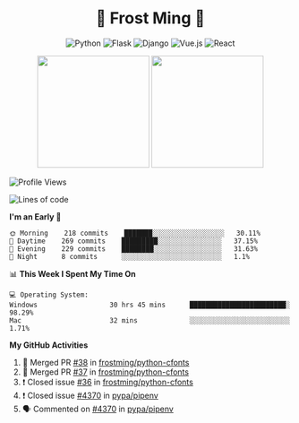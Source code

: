 <h1 align="center">🦄 Frost Ming 🐍</h1>

<div align="center">

![Python](https://img.shields.io/badge/-Python-%233776ab?logo=python&style=for-the-badge&logoColor=white)
![Flask](https://img.shields.io/badge/-Flask-%23eeeeee?logo=flask&style=for-the-badge&logoColor=black)
![Django](https://img.shields.io/badge/-Django-%23092E20?logo=django&style=for-the-badge&logoColor=white)
![Vue.js](https://img.shields.io/badge/-Vue.js-%234fc08d?logo=vue.js&style=for-the-badge&logoColor=white)
![React](https://img.shields.io/badge/-React-%2357d8fb?logo=react&style=for-the-badge&logoColor=white)

</div>

<p align="center">
  <img height="200" src="https://github-readme-stats.vercel.app/api?username=frostming&show_icons=true&theme=dracula&include_all_commits=true" />
  <img height="200" src="https://github-readme-stats.vercel.app/api/top-langs/?username=frostming&theme=dracula&show_icons=true" />
</p>

<!--START_SECTION:waka-->
![Profile Views](http://img.shields.io/badge/Profile%20Views-105-blue)

![Lines of code](https://img.shields.io/badge/From%20Hello%20World%20I%27ve%20Written-15.7%20million%20lines%20of%20code-blue)

**I'm an Early 🐤** 

```text
🌞 Morning    218 commits    ███████░░░░░░░░░░░░░░░░░░   30.11% 
🌆 Daytime    269 commits    █████████░░░░░░░░░░░░░░░░   37.15% 
🌃 Evening    229 commits    ████████░░░░░░░░░░░░░░░░░   31.63% 
🌙 Night      8 commits      ░░░░░░░░░░░░░░░░░░░░░░░░░   1.1%

```


📊 **This Week I Spent My Time On** 

```text
💻 Operating System: 
Windows                  30 hrs 45 mins      ████████████████████████░   98.29% 
Mac                      32 mins             ░░░░░░░░░░░░░░░░░░░░░░░░░   1.71%

```


<!--END_SECTION:waka-->

**My GitHub Activities**

<!--START_SECTION:activity-->
1. 🎉 Merged PR [#38](https://github.com/frostming/python-cfonts/pull/38) in [frostming/python-cfonts](https://github.com/frostming/python-cfonts)
2. 🎉 Merged PR [#37](https://github.com/frostming/python-cfonts/pull/37) in [frostming/python-cfonts](https://github.com/frostming/python-cfonts)
3. ❗️ Closed issue [#36](https://github.com/frostming/python-cfonts/issues/36) in [frostming/python-cfonts](https://github.com/frostming/python-cfonts)
4. ❗️ Closed issue [#4370](https://github.com/pypa/pipenv/issues/4370) in [pypa/pipenv](https://github.com/pypa/pipenv)
5. 🗣 Commented on [#4370](https://github.com/pypa/pipenv/issues/4370) in [pypa/pipenv](https://github.com/pypa/pipenv)
<!--END_SECTION:activity-->
